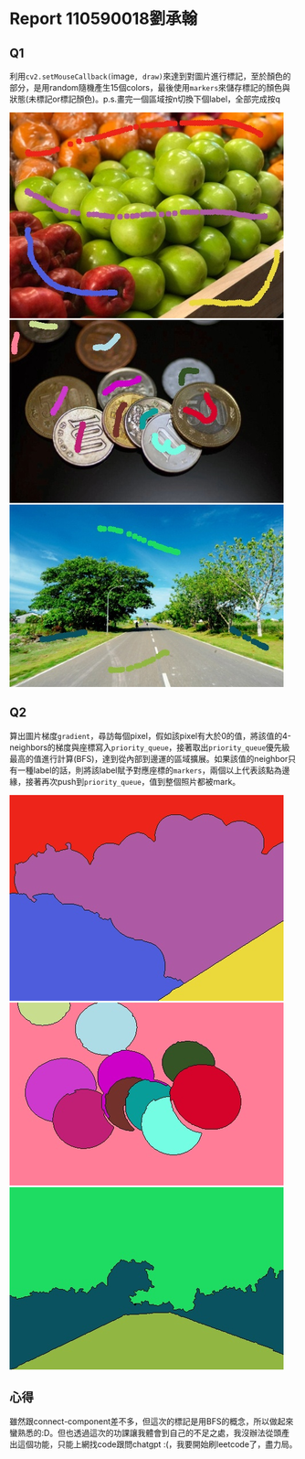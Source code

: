 # Report 110590018劉承翰

## Q1

利用`cv2.setMouseCallback(`image`, draw)`來達到對圖片進行標記，至於顏色的部分，是用random隨機產生15個colors，最後使用`markers`來儲存標記的顏色與狀態(未標記or標記顏色)。p.s.畫完一個區域按n切換下個label，全部完成按q

![alt text](img1_Q1_1.jpg) ![alt text](img2_Q1_1.jpg) ![alt text](img3_Q1_1.jpg)

## Q2

算出圖片梯度`gradient`，尋訪每個pixel，假如該pixel有大於0的值，將該值的4-neighbors的梯度與座標寫入`priority_queue`，接著取出`priority_queue`優先級最高的值進行計算(BFS)，達到從內部到邊運的區域擴展。如果該值的neighbor只有一種label的話，則將該label賦予對應座標的`markers`，兩個以上代表該點為邊緣，接著再次push到`priority_queue`，值到整個照片都被mark。

![alt text](img1_Q1_2.jpg) ![alt text](img2_Q1_2.jpg) ![alt text](img3_Q1_2.jpg)

## 心得

雖然跟connect-component差不多，但這次的標記是用BFS的概念，所以做起來蠻熟悉的:D。但也透過這次的功課讓我體會到自己的不足之處，我沒辦法從頭產出這個功能，只能上網找code跟問chatgpt :(，我要開始刷leetcode了，盡力局。

